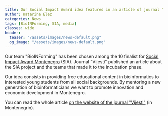 ```yaml
---
title: Our Social Impact Award idea featured in an article of journal "Vijesti"
author: Katarina Elez
categories: News
tags: [BioINForming, SIA, media]
classes: wide
header:
  teaser: "/assets/images/news-default.png"
  og_image: "/assets/images/news-default.png"
---
```


Our team "BioINForming" has been chosen among the 10 finalist for [Social Impact Award Montenegro](https://montenegro.socialimpactaward.net/) (SIA).
Journal "Vijesti" published an article about the SIA project and the teams that made it to the incubation phase.

Our idea consists in providing free educational content in bioinformatics to interested young students from all social backgrounds.
By mentoring a new generation of bioinformaticians we want to promote innovation and economic development in Montenegro.

You can read the whole article [on the website of the journal "Vijesti"](https://www.vijesti.me/vijesti/drustvo/613672/socijalno-preduzetnistvo-u-povoju-za-svoj-dzep-ali-i-drustvo-u-cjelini) (in Montenegrin).
